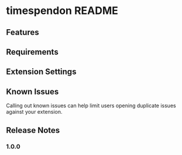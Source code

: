# timespendon README


## Features



## Requirements



## Extension Settings



## Known Issues

Calling out known issues can help limit users opening duplicate issues against your extension.

## Release Notes



### 1.0.0